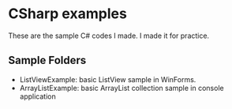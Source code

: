 # CSharp examples

These are the sample C# codes I made. I made it for practice.

## Sample Folders

 - ListViewExample: basic ListView sample in WinForms.
 - ArrayListExample: basic ArrayList collection sample in console application
